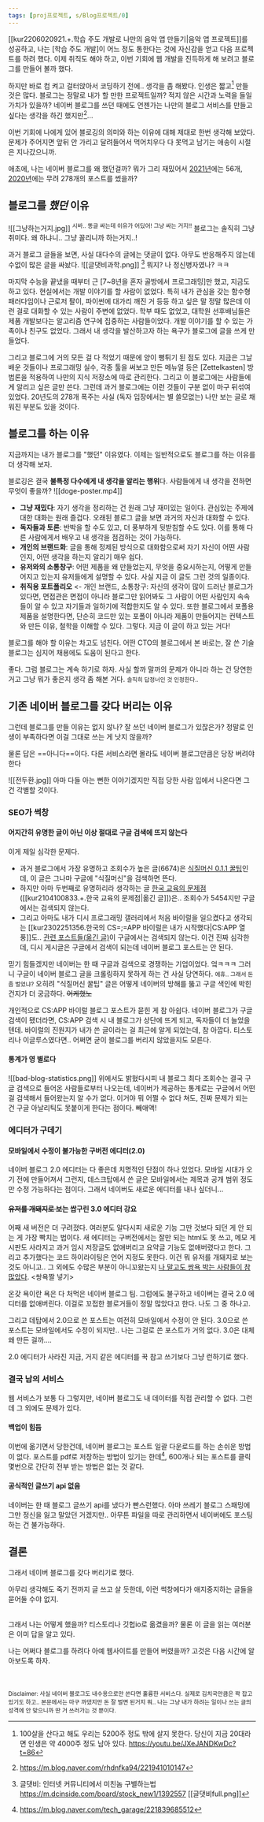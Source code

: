 ```yaml
---
tags: [proj프로젝트, s/Blog프로젝트/0]
---
```

[[kur2206020921.+.학습 주도 개발로 나만의 음악 앱 만들기|음악 앱 프로젝트]]를 성공하고, 나는 [학습 주도 개발]이 어느 정도 통한다는 것에 자신감을 얻고 다음 프로젝트를 하려 했다. 이제 취직도 해야 하고, 이번 기회에 웹 개발을 진득하게 해 보려고 블로그를 만들어 볼까 했다.

하지만 바로 컴 켜고 걸터앉아서 코딩하기 전에.. 생각을 좀 해봤다. 인생은 짧고[^1] 만들 것은 많다. 블로그는 정말로 내가 할 만한 프로젝트일까? 적지 않은 시간과 노력을 들일 가치가 있을까? 네이버 블로그를 쓰던 때에도 언젠가는 나만의 블로그 서비스를 만들고 싶다는 생각을 하긴 했지만[^2]...

이번 기회에 나에게 있어 블로깅의 의미와 하는 이유에 대해 제대로 한번 생각해 보았다. 문제가 주어지면 앞뒤 안 가리고 달려들어서 먹어치우다 다 못먹고 남기는 애송이 시절은 지나갔으니까. 

애초에, 나는 네이버 블로그를 왜 했던걸까? 뭐가 그리 재밌어서 [2021년](https://m.blog.naver.com/rhdnfka94/222609160502)에는 56개, [2020년](https://m.blog.naver.com/rhdnfka94/222173970232)에는 무려 278개의 포스트를 썼을까?

## 블로그를 *했던* 이유
![[그냥하는거지.jpg]]
<sup>시바.. 똥글 싸는데 이유가 어딨어! 그냥 싸는 거지!!</sup>
블로그는 솔직히 그냥 취미다. 왜 하냐니.. 그냥 꼴리니까 하는거지..!

과거 블로그 글들을 보면, 사실 대다수의 글에는 댓글이 없다. 
아무도 반응해주지 않는데 수없이 많은 글을 싸놨다. 
![[글댓비과학.png]]
[^3] 뭐지? 나 정신병자였나? ㅋㅋ 

마지막 수능을 끝냈을 때부터 근 [7~8년을 혼자 골방에서 프로그래밍]만 했고, 지금도 하고 있다. 현실에서는 개발 이야기를 할 사람이 없었다. 특히 내가 관심을 갖는 함수형 패러다임이나 근로저 팔이, 파이썬에 대가리 깨진 거 등등 하고 싶은 말 정말 많은데 이런 걸로 대화할 수 있는 사람이 주변에 없었다. 학부 때도 없었고, 대학원 선후배님들은 제품 개발보다는 알고리즘 연구에 집중하는 사람들이었다. 개발 이야기를 할 수 있는 가족이나 친구도 없었다. 그래서 내 생각을 발산하고자 하는 욕구가 블로그에 글을 쓰게 만들었다.

그리고 블로그에 거의 모든 걸 다 적었기 때문에 양이 뻥튀기 된 점도 있다. 지금은 그날 배운 것들이나 프로그래밍 실수, 각종 툴을 써보고 만든 메뉴얼 등은 [Zettelkasten] 방법론을 적용하여 나만의 지식 저장소에 따로 관리한다. 그리고 이 블로그에는 사람들에게 알리고 싶은 글만 쓴다. 
그런데 과거 블로그에는 이런 것들이 구분 없이 마구 뒤섞여 있었다. 20년도의 278개 폭주는 사실 (독자 입장에서는 별 쓸모없는) 나만 보는 글로 채워진 부분도 있을 것이다. 

## 블로그를 하는 이유
지금까지는 내가 블로그를 "했던" 이유였다. 이제는 일반적으로도 블로그를 하는 이유를 더 생각해 보자.

블로깅은 결국 **불특정 다수에게 내 생각을 알리는 행위**다. 사람들에게 내 생각을 전하면 무엇이 좋을까?
![[doge-poster.mp4]]
- **그냥 재밌다**: 자기 생각을 정리하는 건 원래 그냥 재미있는 일이다. 관심있는 주제에 대한 대화는 원래 즐겁다. 오래된 블로그 글을 보면 과거의 자신과 대화할 수 있다.
- **독자들과 토론**: 반박을 할 수도 있고, 더 풍부하게 뒷받침할 수도 있다. 이를 통해 다른 사람에게서 배우고 내 생각을 점검하는 것이 가능하다.
- **개인의 브랜드화**: 글을 통해 정제된 방식으로 대화함으로써 자기 자신이 어떤 사람인지, 어떤 생각을 하는지 알리기 매우 쉽다.
- **유저와의 소통창구**: 어떤 제품을 왜 만들었는지, 무엇을 중요시하는지, 어떻게 만들어지고 있는지 유저들에게 설명할 수 있다. 사실 지금 이 글도 그런 것의 일종이다.
- **취직용 포트폴리오** <- 개인 브랜드, 소통창구: 자신의 생각이 많이 드러난 블로그가 있다면, 면접관은 면접이 아니라 블로그만 읽어봐도 그 사람이 어떤 사람인지 속속들이 알 수 있고 자기들과 일하기에 적합한지도 알 수 있다. 
  또한 블로그에서 포폴용 제품을 설명한다면, 단순히 코드만 있는 포폴이 아니라 제품이 만들어지는 컨텍스트와 만든 이유, 철학을 이해할 수 있다. 그렇다. 지금 이 글이 하고 있는 거다!

블로그를 해야 할 이유는 차고도 넘친다. 어떤 CTO의 블로그에서 본 바로는, 잘 쓴 기술 블로그는 심지어 채용에도 도움이 된다고 한다. 

좋다. 그럼 블로그는 계속 하기로 하자. 사실 할까 말까의 문제가 아니라 하는 건 당연한 거고 그냥 뭐가 좋은지 생각 좀 해본 거다. <small>솔직히 답정너인 것 인정한다.. </small>

## 기존 네이버 블로그를 갖다 버리는 이유
그런데 블로그를 만들 이유는 없지 않나? 잘 쓰던 네이버 블로그가 있잖은가? 정말로 인생이 부족하다면 이걸 그대로 쓰는 게 낫지 않을까?

물론 답은 ==아니다==이다. 다른 서비스라면 몰라도 
네이버 블로그만큼은 당장 버려야 한다

![[전두환.jpg]]
아마 다들 아는 뻔한 이야기겠지만 
직접 당한 사람 입에서 나온다면 그건 각별할 것이다.

### SEO가 썩창
#### 어지간히 유명한 글이 아닌 이상 절대로 구글 검색에 뜨지 않는다
이게 제일 심각한 문제다.
- 과거 블로그에서 가장 유명하고 조회수가 높은 글(6674)은 [식질머신 0.1.1 꿀팁](https://blog.naver.com/rhdnfka94/221618923484)인데, 이 글은 그나마 구글에 "식질머신"을 검색하면 뜬다.
- 하지만 아마 두번째로 유명하리라 생각하는 글 [한국 교육의 문제점](https://blog.naver.com/rhdnfka94/222304890066)([[kur2104100833.+.한국 교육의 문제점|옮긴 글]])은.. 조회수가 5454지만 구글에서는 검색되지 않는다.
- 그리고 아마도 내가 디시 프로그래밍 갤러리에서 처음 바이럴을 일으켰다고 생각되는 [[kur2302251356.한국의 CS=;=APP 바이럴은 내가 시작했다|CS:APP 열풍]]도.. [관련 포스트들](https://m.blog.naver.com/PostSearchList.naver?blogId=rhdnfka94&orderType=sim&searchText=cs%3Aapp)[(옮긴 글)](https://blog.kurcreative.com/tags#CSAPP독학)이 구글에서는 검색되지 않는다. 이건 진짜 심각한데, 디시 게시글은 구글에서 검색이 되는데 네이버 블로그 포스트는 안 된다.

믿기 힘들겠지만 네이버는 한 때 구글과 검색으로 경쟁하는 기업이었다. 엌ㅋㅋㅋ 그러니 구글이 네이버 블로그 글을 크롤링하지 못하게 하는 건 사실 당연하다. <small>에휴.. 그래서 돈 좀 벌었냐?</small>
오히려 "식질머신 꿀팁" 글은 어떻게 네이버의 방해를 뚫고 구글 색인에 박힌건지가 더 궁금하다. ~~어케했노~~

개인적으로 CS:APP 바이럴 블로그 포스트가 묻힌 게 참 아쉽다. 네이버 블로그가 구글 검색이 됐더라면, CS:APP 검색 시 내 블로그가 상단에 뜨게 되고, 독자들이 더 늘었을텐데. 
바이럴의 진원지가 내가 쓴 글이라는 걸 최근에 알게 되었는데, 참 아깝다. 티스토리나 이글루스였다면.. 어쩌면 굳이 블로그를 버리지 않았을지도 모른다.

#### 통계가 영 별로다
![[bad-blog-statistics.png]]
위에서도 밝혔다시피 내 블로그 최다 조회수는 결국 구글 검색으로 들어온 사람들로부터 나오는데, 네이버가 제공하는 통계로는 구글에서 어떤 걸 검색해서 들어왔는지 알 수가 없다.
이거야 뭐 어쩔 수 없다 쳐도, 진짜 문제가 되는 건 구글 아날리틱도 못붙이게 한다는 점이다. 빼애액!

### 에디터가 구데기
#### 모바일에서 수정이 불가능한 구버전 에디터(2.0)
네이버 블로그 2.0 에디터는 다 좋은데 치명적인 단점이 하나 있었다. 모바일 시대가 오기 전에 만들어져서 그런지, 데스크탑에서 쓴 글은 모바일에서는 제목과 공개 범위 정도만 수정 가능하다는 점이다.
그래서 네이버도 새로운 에디터를 내나 싶더니...

#### ~~유저를 개돼지로 보는~~ 쌉구린 3.0 에디터 강요
어째 새 버전은 더 구려졌다. 여러분도 알다시피 새로운 기능 그딴 것보다 되던 게 안 되는 게 가장 빡치는 법이다. 새 에디터는 구버전에서는 잘만 되는 html도 못 쓰고, 메모 게시판도 사라지고 과거 임시 저장글도 없애버리고 요약글 기능도 없애버렸다고 한다. 그리고 추가했다는 코드 하이라이팅은 언어 지정도 못한다. 이건 뭐 유저를 개돼지로 보는 것도 아니고..
그 외에도 수많은 부분이 아니꼬왔는지 [나 말고도 쌍욕 박는 사람들이 참 많았다](https://m.blog.naver.com/CommentList.naver?blogId=blogpeople&logNo=222824126104). 
<쌍욕짤 넣기>

온갖 욕이란 욕은 다 처먹은 네이버 블로그 팀. 그럼에도 불구하고 네이버는 결국 2.0 에디터를 없애버린다. 이걸로 꼬접한 블로거들이 정말 많았다고 한다. 나도 그 중 하나고.

그리고 데탑에서 2.0으로 쓴 포스트는 여전히 모바일에서 수정이 안 된다. 3.0으로 쓴 포스트는 모바일에서도 수정이 되지만.. 나는 그걸로 쓴 포스트가 거의 없다. 3.0은 대체 왜 만든 걸까....

2.0 에디터가 사라진 지금, 거지 같은 에디터를 꾹 참고 쓰기보다 그냥 런하기로 했다.

### 결국 남의 서비스
웹 서비스가 보통 다 그렇지만, 네이버 블로그도 내 데이터를 직접 관리할 수 없다. 그런데 그 외에도 문제가 있다.

#### 백업이 힘듬
이번에 옮기면서 당한건데, 네이버 블로그는 포스트 일괄 다운로드를 하는 손쉬운 방법이 없다. 포스트를 pdf로 저장하는 방법이 있기는 한데[^4], 600개나 되는 포스트를 클릭 몇번으로 간단히 전부 받는 방법은 없는 것 같다. 

#### 공식적인 글쓰기 api 없음
네이버는 한 때 블로그 글쓰기 api를 냈다가 빤스런했다. 아마 쓰레기 블로그 스패밍에 그만 정신을 잃고 말았던 거겠지만.. 아무튼 파일을 따로 관리하면서 네이버에도 포스팅하는 건 불가능하다.

## 결론
그래서 네이버 블로그를 갖다 버리기로 했다.

아무리 생각해도 죽기 전까지 글 쓰고 살 듯한데, 
이런 썩창에다가 애지중지하는 글들을 묻어둘 수야 없지.

\
그래서 나는 어떻게 했을까? 티스토리나 깃헙io로 옮겼을까?
물론 이 글을 읽는 여러분은 이미 답을 알고 있다. 

나는 어쩌다 블로그를 하려다 아예 웹사이트를 만들어 버렸을까? 고것은 다음 시간에 알아보도록 하자.

\
\
<small>Disclaimer: 사실 네이버 블로그도 내수용으로만 쓴다면 훌륭한 서비스다. 실제로 김치국만큼은 꽉 잡고 있기도 하고.. 본문에서는 마구 까댔지만 돈 잘 벌면 된거지 뭐.. 나는 그냥 내가 하려는 일이나 쓰는 글의 성격에 안 맞으니까 딴 거 쓰러가는 것 뿐이다.</small>

[^1]: 100살을 산다고 해도 우리는 5200주 정도 밖에 살지 못한다. 당신이 지금 20대라면 인생은 약 4000주 정도 남아 있다. https://youtu.be/JXeJANDKwDc?t=86
[^2]: https://m.blog.naver.com/rhdnfka94/221941010147
[^3]: 글댓비: 인터넷 커뮤니티에서 미친놈 구별하는법 https://m.dcinside.com/board/stock_new1/1392557 [[글댓비full.png]]
[^4]: https://m.blog.naver.com/tech_garage/221839685512
